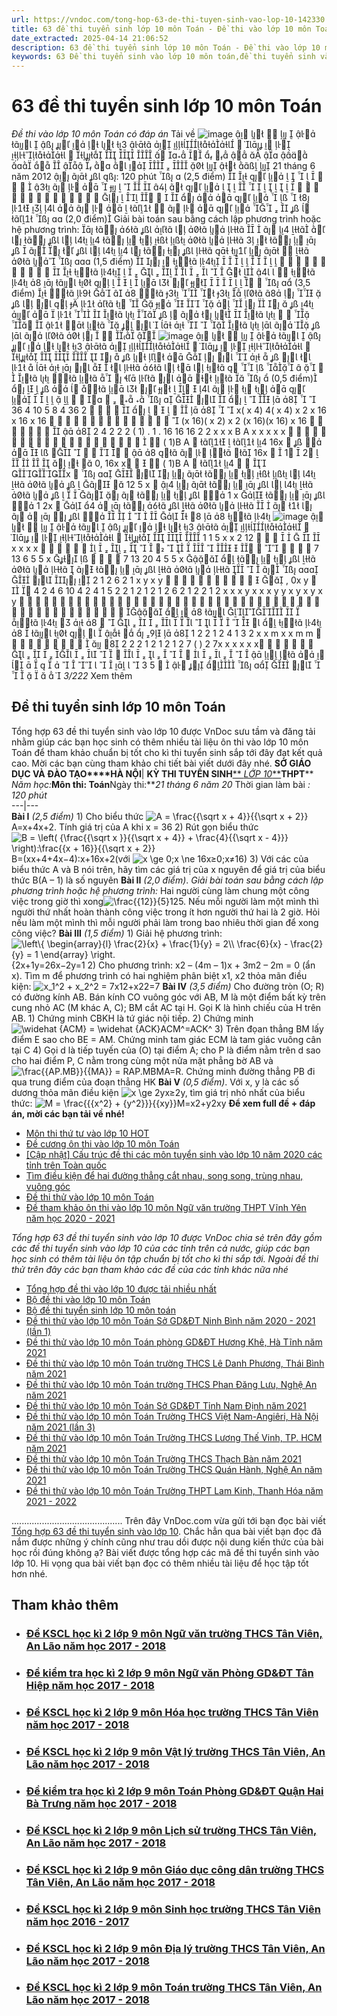 ```yaml
---
url: https://vndoc.com/tong-hop-63-de-thi-tuyen-sinh-vao-lop-10-142330
title: 63 đề thi tuyển sinh lớp 10 môn Toán - Đề thi vào lớp 10 môn Toán có đáp án - VnDoc.com
date_extracted: 2025-04-14 21:06:52
description: 63 đề thi tuyển sinh lớp 10 môn Toán - Đề thi vào lớp 10 môn Toán - VnDoc xin giới thiệu tới các bạn học sinh Tổng hợp 63 đề thi tuyển sinh vào lớp 10 để tham khảo chuẩn bị tốt cho kì thi chuyển cấp sắp tới đây cho mình.
keywords: 63 Đề thi tuyển sinh vào lớp 10 môn toán,đề thi tuyển sinh vào lớp 10 môn toán,đề thi vào lớp 10 môn toán,đề thi vào lớp 10 môn toán THPT,tài liệu ôn thi vào lớp 10 môn toán,đề thi vào lớp 10 môn toán năm 2018,63 đề thi toán vào lớp 10,63 đề thi tuyển sinh vào lớp 10 có đáp án,đề thi tuyển sinh lớp 10 môn Toán
---
```


# 63 đề thi tuyển sinh lớp 10 môn Toán
 _Đề thi vào lớp 10 môn Toán có đáp án_
Tải về
![image](https://i.vdoc.vn/data/pdf/2021/05/24/tong-hop-63-de-thi-tuyen-sinh-vao-lop-10/bg1.png)
             
            
            
      
  
  21 tháng 6 năm 2012
   : 120 phút
  \(2,5 điểm\)
   
 

 



         
    
   
 
     
 

 
 
 
  
 

   

                       
      
  \(2,0 điểm\) Giải bài toán sau bằng cách lập phương trình hoặc hệ phương trình:
        


         
                     
            
  \(1,5 điểm\)
    
 

 
 

 

 




 


    

     

            
   

 

   
 
 
   
  \(3,5 điểm\)
                   
                       
        
  


 
                    
   
  
[](<https://vndoc.com/toan-lop-9>)[](<https://vndoc.com/>)[](<https://vndoc.com/support/contact/tel:+842422426188>)
![image](https://i.vdoc.vn/data/pdf/2021/05/24/tong-hop-63-de-thi-tuyen-sinh-vao-lop-10/bg2.png)
             
            
                        
        




        
    
  \(0,5 điểm\)           
 
       

 
 




    
   
        
36 4 10 5
8 4
36 2

 

  

     
 
x\( x 4\) 4\( x 4\) x 2
x 16 x 16 x 16
 
  

 
 
  
 

\(x 16\)\( x 2\) x 2
\(x 16\)\(x 16\) x 16
  

  
  
2 4 2 2 2
\( 1\) . 1 .
16 16 16
2 2
x x x
B A
x x x
x x
 
  
    
 
 
  
 
 


\( 1\)B A 
   
16x 
      


  
      
16x 

1

2





  
0, 16x x 
 
\( 1\)B A 
 


 x 
   
                
12
5
x 
                
      
1
x
     
1
2x 

         


        







     
[](<https://vndoc.com/>)[](<https://vndoc.com/support/contact/tel:+842422426188>)
![image](https://i.vdoc.vn/data/pdf/2021/05/24/tong-hop-63-de-thi-tuyen-sinh-vao-lop-10/bg3.png)
             
            
1 1 5
x x 2 12
 

 
  
x x
x x
 
 




     
      

 

 
 
7 13 6
5 5
x
 

  
7 13 20
4
5 5
x

          
           
     
2 1
2
6 2
1
x y
x y

 




 


 
, 0x y 


4 2
4 6 10
4
2
4 1 5
2
2 1
2 1 2 1
2
6 2 1
2 2
1
2
x
x
x y
x x x
y
y
x y x y
x y

 
 

   


 


   
    
    
 


   
   
 

  
 


    
           

 

   

    
        
      
1 2
2
1 2
4 1
3 2
x x m
x x m m
  



 



 
2 2 2
1 2 1 2 1 2
7 \( \) 2 7x x x x x x     

  

 

   



     



     
                   
3
5


  
   








[](<https://vndoc.com/>)[](<https://vndoc.com/support/contact/tel:+842422426188>)
 _3/222_ Xem thêm
## Đề thi tuyển sinh lớp 10 môn Toán
Tổng hợp 63 đề thi tuyển sinh vào lớp 10 được VnDoc sưu tầm và đăng tải nhằm giúp các bạn học sinh có thêm nhiều tài liệu ôn thi vào lớp 10 môn Toán để tham khảo chuẩn bị tốt cho kì thi tuyển sinh sắp tới đây đạt kết quả cao. Mời các bạn cùng tham khảo chi tiết bài viết dưới đây nhé.
**SỞ GIÁO DỤC VÀ ĐÀO TẠO****HÀ NỘI**| **KỲ THI TUYỂN SINH**[** _LỚP 10_**](<https://vndoc.com/toan-lop-9>)**THPT**** _Năm học:_****Môn thi: Toán****Ngày thi:**_21 tháng 6 năm 20_ Thời gian làm bài _: 120 phút_  
---|---  
**Bài I** _\(2,5 điểm\)_
1\) Cho biểu thức ![A = \\frac{{\\sqrt x  + 4}}{{\\sqrt x  + 2}}](https://i.vdoc.vn/data/image/blank.png)A=x+4x+2. Tính giá trị của A khi x = 36
2\) Rút gọn biểu thức ![B = \\left\( {\\frac{{\\sqrt x }}{{\\sqrt x  + 4}} + \\frac{4}{{\\sqrt x  - 4}}} \\right\):\\frac{{x + 16}}{{\\sqrt x  + 2}}](https://i.vdoc.vn/data/image/blank.png)B=\(xx+4+4x−4\):x+16x+2\(với ![x \\ge 0;x \\ne 16](https://i.vdoc.vn/data/image/blank.png)x≥0;x≠16\)
3\) Với các của biểu thức A và B nói trên, hãy tìm các giá trị của x nguyên để giá trị của biểu thức B\(A – 1\) là số nguyên
**Bài II** _\(2,0 điểm\)_. _Giải bài toán sau bằng cách lập phương trình hoặc hệ phương trình:_
Hai người cùng làm chung một công việc trong giờ thì xong![\\frac{{12}}{5}](https://i.vdoc.vn/data/image/blank.png)125. Nếu mỗi người làm một mình thì người thứ nhất hoàn thành công việc trong ít hơn người thứ hai là 2 giờ. Hỏi nếu làm một mình thì mỗi người phải làm trong bao nhiêu thời gian để xong công việc?
**Bài III** _\(1,5 điểm\)_
1\) Giải hệ phương trình: ![\\left\\{ \\begin{array}{l}
\\frac{2}{x} + \\frac{1}{y} = 2\\\\
\\frac{6}{x} - \\frac{2}{y} = 1
\\end{array} \\right.](https://i.vdoc.vn/data/image/blank.png)\{2x+1y=26x−2y=1
2\) Cho phương trình: x2 – \(4m – 1\)x + 3m2 – 2m = 0 \(ẩn x\). Tìm m để phương trình có hai nghiệm phân biệt x1, x2 thỏa mãn điều kiện: ![x_1^2 + x_2^2 = 7](https://i.vdoc.vn/data/image/blank.png)x12+x22=7
**Bài IV** _\(3,5 điểm\)_
Cho đường tròn \(O; R\) có đường kính AB. Bán kính CO vuông góc với AB, M là một điểm bất kỳ trên cung nhỏ AC \(M khác A, C\); BM cắt AC tại H. Gọi K là hình chiếu của H trên AB.
1\) Chứng minh CBKH là tứ giác nội tiếp.
2\) Chứng minh ![\\widehat {ACM} = \\widehat {ACK}](https://i.vdoc.vn/data/image/blank.png)ACM^=ACK^
3\) Trên đọan thẳng BM lấy điểm E sao cho BE = AM. Chứng minh tam giác ECM là tam giác vuông cân tại C
4\) Gọi d là tiếp tuyến của \(O\) tại điểm A; cho P là điểm nằm trên d sao cho hai điểm P, C nằm trong cùng một nửa mặt phẳng bờ AB và ![\\frac{{AP.MB}}{{MA}} = R](https://i.vdoc.vn/data/image/blank.png)AP.MBMA=R. Chứng minh đường thẳng PB đi qua trung điểm của đoạn thẳng HK
**Bài V** _\(0,5 điểm\)_. Với x, y là các số dương thỏa mãn điều kiện ![x \\ge 2y](https://i.vdoc.vn/data/image/blank.png)x≥2y, tìm giá trị nhỏ nhất của biểu thức: ![M = \\frac{{{x^2} + {y^2}}}{{xy}}](https://i.vdoc.vn/data/image/blank.png)M=x2+y2xy
**Để xem full đề + đáp án, mời các bạn tải về nhé\!**
  * [Môn thi thứ tư vào lớp 10 HOT](<https://vndoc.com/mon-thi-thu-tu-vao-lop-10-194076>)
  * [Đề cương ôn thi vào lớp 10 môn Toán](<https://vndoc.com/de-cuong-on-thi-vao-lop-10-mon-toan-nam-hoc-2020-2021-193811>)
  * [\[Cập nhật\] Cấu trúc đề thi các môn tuyển sinh vào lớp 10 năm 2020 các tỉnh trên Toàn quốc](<https://vndoc.com/cau-truc-de-thi-cac-mon-tuyen-sinh-vao-lop-10-193742>)
  * [Tìm điều kiện để hai đường thẳng cắt nhau, song song, trùng nhau, vuông góc](<https://vndoc.com/tim-dieu-kien-de-hai-duong-thang-cat-nhau-song-song-trung-nhau-vuong-goc-193773>)
  * [Đề thi thử vào lớp 10 môn Toán](<https://vndoc.com/de-thi-thu-vao-lop-10-mon-toan-nam-hoc-2020-2021-lan-1-193840>)
  * [Đề tham khảo ôn thi vào lớp 10 môn Ngữ văn trường THPT Vĩnh Yên năm học 2020 - 2021](<https://vndoc.com/de-tham-khao-on-thi-vao-lop-10-mon-ngu-van-truong-thpt-vinh-yen-nam-hoc-2020-2021-193964>)

 _Tổng hợp 63 đề thi tuyển sinh vào lớp 10 được VnDoc chia sẻ trên đây gồm các đề thi tuyển sinh vào lớp 10 của các tỉnh trên cả nước, giúp các bạn học sinh có thêm tài liệu ôn tập chuẩn bị tốt cho kì thi sắp tới. Ngoài đề thi thử trên đây các bạn tham khảo các đề của các tỉnh khác nữa nhé_
  * [Tổng hợp đề thi vào lớp 10 được tải nhiều nhất](<https://vndoc.com/tong-hop-de-thi-vao-lop-10-duoc-tai-nhieu-nhat-89540>)
  * [Bộ đề thi vào lớp 10 môn Toán](<https://vndoc.com/bo-de-thi-vao-lop-10-mon-toan-178818>)
  * [Bộ đề thi tuyển sinh lớp 10 môn toán](<https://vndoc.com/bo-de-thi-tuyen-sinh-lop-10-mon-toan-nam-2020-2021-199405>)
  * [Đề thi thử vào lớp 10 môn Toán Sở GD&ĐT Ninh Bình năm 2020 - 2021 \(lần 1\)](<https://vndoc.com/de-thi-thu-vao-lop-10-mon-toan-so-gd-dt-ninh-binh-nam-2020-2021-lan-1-232507>)
  * [Đề thi thử vào lớp 10 môn Toán phòng GD&ĐT Hương Khê, Hà Tĩnh năm 2021](<https://vndoc.com/de-thi-thu-vao-lop-10-mon-toan-phong-gd-dt-huong-khe-ha-tinh-nam-2021-232643>)
  * [Đề thi thử vào lớp 10 môn Toán trường THCS Lê Danh Phương, Thái Bình năm 2021](<https://vndoc.com/de-thi-thu-vao-lop-10-mon-toan-truong-thcs-le-danh-phuong-thai-binh-nam-2021-232646>)
  * [Đề thi thử vào lớp 10 môn Toán trường THCS Phan Đăng Lưu, Nghệ An năm 2021](<https://vndoc.com/de-thi-thu-vao-lop-10-mon-toan-truong-thcs-phan-dang-luu-nghe-an-nam-2021-232655>)
  * [Đề thi thử vào lớp 10 môn Toán Sở GD&ĐT Tỉnh Nam Định năm 2021](<https://vndoc.com/de-thi-thu-vao-lop-10-mon-toan-so-gd-dt-tinh-nam-dinh-nam-2021-232663>)
  * [Đề thi thử vào lớp 10 môn Toán Trường THCS Việt Nam-Angiêri, Hà Nội năm 2021 \(lần 3\)](<https://vndoc.com/de-thi-thu-vao-lop-10-mon-toan-truong-thcs-viet-nam-angieri-ha-noi-nam-2021-lan-3-232667>)
  * [Đề thi thử vào lớp 10 môn Toán Trường THCS Lương Thế Vinh, TP. HCM năm 2021](<https://vndoc.com/de-thi-thu-vao-lop-10-mon-toan-truong-thcs-luong-the-vinh-tp-hcm-nam-2021-232672>)
  * [Đề thi thử vào lớp 10 môn Toán Trường THCS Thạch Bàn năm 2021](<https://vndoc.com/de-thi-thu-vao-lop-10-mon-toan-truong-thcs-thach-ban-nam-2021-232674>)
  * [Đề thi thử vào lớp 10 môn Toán Trường THCS Quán Hành, Nghệ An năm 2021](<https://vndoc.com/de-thi-thu-vao-lop-10-mon-toan-truong-thcs-quan-hanh-nghe-an-nam-2021-232704>)
  * [Đề thi thử vào lớp 10 môn Toán Trường THPT Lam Kinh, Thanh Hóa năm 2021 - 2022](<https://vndoc.com/de-thi-thu-vao-lop-10-mon-toan-truong-thpt-lam-kinh-thanh-hoa-nam-2021-2022-232735>)

............................................
Trên đây VnDoc.com vừa gửi tới bạn đọc bài viết [Tổng hợp 63 đề thi tuyển sinh vào lớp 10](<https://vndoc.com/de-thi-thu-vao-lop-10-mon-toan-truong-th-thcs-tay-ha-noi-nam-2021-232723>). Chắc hẳn qua bài viết bạn đọc đã nắm được những ý chính cũng như trau dồi được nội dung kiến thức của bài học rồi đúng không ạ? Bài viết được tổng hợp các mã đề thi tuyển sinh vào lớp 10. Hi vọng qua bài viết bạn đọc có thêm nhiều tài liệu để học tập tốt hơn nhé.
## Tham khảo thêm
  * ### [Đề KSCL học kì 2 lớp 9 môn Ngữ văn trường THCS Tân Viên, An Lão năm học 2017 - 2018](</de-kscl-hoc-ki-2-lop-9-mon-ngu-van-truong-thcs-tan-vien-an-lao-nam-hoc-2017-2018-142110> "Đề KSCL học kì 2 lớp 9 môn Ngữ văn trường THCS Tân Viên, An Lão năm học 2017 - 2018")
  * ### [Đề kiểm tra học kì 2 lớp 9 môn Ngữ văn Phòng GD&ĐT Tân Hiệp năm học 2017 - 2018](</de-kiem-tra-hoc-ki-2-lop-9-mon-ngu-van-phong-gd-dt-tan-hiep-nam-hoc-2017-2018-142070> "Đề kiểm tra học kì 2 lớp 9 môn Ngữ văn Phòng GD&ĐT Tân Hiệp năm học 2017 - 2018")
  * ### [Đề KSCL học kì 2 lớp 9 môn Hóa học trường THCS Tân Viên năm học 2017 - 2018](</de-kscl-hoc-ki-2-lop-9-mon-hoa-hoc-truong-thcs-tan-vien-nam-hoc-2017-2018-142099> "Đề KSCL học kì 2 lớp 9 môn Hóa học trường THCS Tân Viên năm học 2017 - 2018")
  * ### [Đề KSCL học kì 2 lớp 9 môn Vật lý trường THCS Tân Viên, An Lão năm học 2017 - 2018](</de-kscl-hoc-ki-2-lop-9-mon-vat-ly-truong-thcs-tan-vien-an-lao-nam-hoc-2017-2018-142109> "Đề KSCL học kì 2 lớp 9 môn Vật lý trường THCS Tân Viên, An Lão năm học 2017 - 2018")
  * ### [Đề kiểm tra học kì 2 lớp 9 môn Toán Phòng GD&ĐT Quận Hai Bà Trưng năm học 2017 - 2018](</de-kiem-tra-hoc-ki-2-lop-9-mon-toan-phong-gd-dt-quan-hai-ba-trung-nam-hoc-2017-2018-142265> "Đề kiểm tra học kì 2 lớp 9 môn Toán Phòng GD&ĐT Quận Hai Bà Trưng năm học 2017 - 2018")
  * ### [Đề KSCL học kì 2 lớp 9 môn Lịch sử trường THCS Tân Viên, An Lão năm học 2017 - 2018](</de-kscl-hoc-ki-2-lop-9-mon-lich-su-truong-thcs-tan-vien-an-lao-nam-hoc-2017-2018-142294> "Đề KSCL học kì 2 lớp 9 môn Lịch sử trường THCS Tân Viên, An Lão năm học 2017 - 2018")
  * ### [Đề KSCL học kì 2 lớp 9 môn Giáo dục công dân trường THCS Tân Viên, An Lão năm học 2017 - 2018](</de-kscl-hoc-ki-2-lop-9-mon-giao-duc-cong-dan-truong-thcs-tan-vien-an-lao-nam-hoc-2017-2018-142131> "Đề KSCL học kì 2 lớp 9 môn Giáo dục công dân trường THCS Tân Viên, An Lão năm học 2017 - 2018")
  * ### [Đề KSCL học kì 2 lớp 9 môn Sinh học trường THCS Tân Viên năm học 2016 - 2017](</de-kscl-hoc-ki-2-lop-9-mon-sinh-hoc-truong-thcs-tan-vien-nam-hoc-2016-2017-142096> "Đề KSCL học kì 2 lớp 9 môn Sinh học trường THCS Tân Viên năm học 2016 - 2017")
  * ### [Đề KSCL học kì 2 lớp 9 môn Địa lý trường THCS Tân Viên, An Lão năm học 2017 - 2018](</de-kscl-hoc-ki-2-lop-9-mon-dia-ly-truong-thcs-tan-vien-an-lao-nam-hoc-2017-2018-142293> "Đề KSCL học kì 2 lớp 9 môn Địa lý trường THCS Tân Viên, An Lão năm học 2017 - 2018")
  * ### [Đề KSCL học kì 2 lớp 9 môn Toán trường THCS Tân Viên, An Lão năm học 2017 - 2018](</de-kscl-hoc-ki-2-lop-9-mon-toan-truong-thcs-tan-vien-an-lao-nam-hoc-2017-2018-142100> "Đề KSCL học kì 2 lớp 9 môn Toán trường THCS Tân Viên, An Lão năm học 2017 - 2018")

